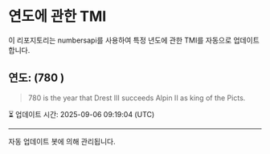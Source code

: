 
# 연도에 관한 TMI

이 리포지토리는 numbersapi를 사용하여 특정 년도에 관한 TMI를 자동으로 업데이트합니다.

## 연도: (780 )
> 780 is the year that Drest III succeeds Alpin II as king of the Picts.

⏳ 업데이트 시간: 2025-09-06 09:19:04 (UTC)

---
자동 업데이트 봇에 의해 관리됩니다.
